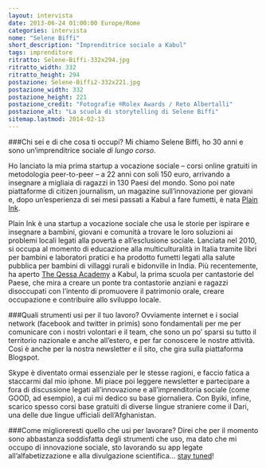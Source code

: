```yaml
---
layout: intervista
date: 2013-06-24 01:00:00 Europe/Rome
categories: intervista
nome: "Selene Biffi"
short_description: "Imprenditrice sociale a Kabul"
tags: imprenditore
ritratto: Selene-Biffi-332x294.jpg
ritratto_width: 332
ritratto_height: 294
postazione: Selene-Biffi2-332x221.jpg
postazione_width: 332
postazione_height: 221
postazione_credit: "Fotografie ®Rolex Awards / Reto Albertalli"
postazione_alt: "La scuola di storytelling di Selene Biffi"
sitemap.lastmod: 2014-02-13
---
```



###Chi sei e di che cosa ti occupi?
Mi chiamo Selene Biffi, ho 30 anni e sono un’imprenditrice sociale *di lungo corso*.

Ho lanciato la mia prima startup a vocazione sociale – corsi online gratuiti in metodologia peer-to-peer – a 22 anni con soli 150 euro, arrivando a insegnare a migliaia di ragazzi in 130 Paesi del mondo. Sono poi nate piattaforme di citizen journalism, un magazine sull’innovazione per giovani e, dopo un’esperienza di sei mesi passati a Kabul a fare fumetti, è nata [Plain Ink][1].

Plain Ink è una startup a vocazione sociale che usa le storie per ispirare e insegnare a bambini, giovani e comunità a trovare le loro soluzioni ai problemi locali legati alla povertà e all’esclusione sociale. Lanciata nel 2010, si occupa al momento di educazione alla multiculturalità in Italia tramite libri per bambini e laboratori pratici e ha prodotto fumetti legati alla salute pubblica per bambini di villaggi rurali e bidonville in India. Più recentemente, ha aperto [The Qessa Academy][2] a Kabul, la prima scuola per cantastorie del Paese, che mira a creare un ponte tra contastorie anziani e ragazzi disoccupati con l’intento di promuovere il patrimonio orale, creare occupazione e contribuire allo sviluppo locale.

###Quali strumenti usi per il tuo lavoro?
Ovviamente internet e i social network (facebook and twitter in primis) sono fondamentali per me per comunicare con i nostri volontari e il team, che sono un po’ sparsi su tutto il territorio nazionale e anche all’estero, e per far conoscere le nostre attività. Così è anche per la nostra newsletter e il sito, che gira sulla piattaforma Blogspot.

Skype è diventato ormai essenziale per le stesse ragioni, e faccio fatica a staccarmi dal mio iphone. Mi piace poi leggere newsletter e partecipare a fora di discussione legati all’innovazione e all’imprenditoria sociale (come GOOD, ad esempio), a cui mi dedico su base giornaliera. Con Byiki, infine, scarico spesso corsi base gratuiti di diverse lingue straniere come il Dari, una delle due lingue ufficiali dell’Afghanistan.

###Come miglioreresti quello che usi per lavorare?
Direi che per il momento sono abbastanza soddisfatta degli strumenti che uso, ma dato che mi occupo di innovazione sociale, sto lavorando su app legate all’alfabetizzazione e alla divulgazione scientifica... [stay tuned][3]!


[1]: http://www.plainink.org/ "Sito web Plain Ink"
[2]: http://www.qessaacademy.org/ "Sito web The Qessa Academy"
[3]: http://www.chefuturo.it/author/selene-biffi/ "Selene Biffi su CheFuturo!"